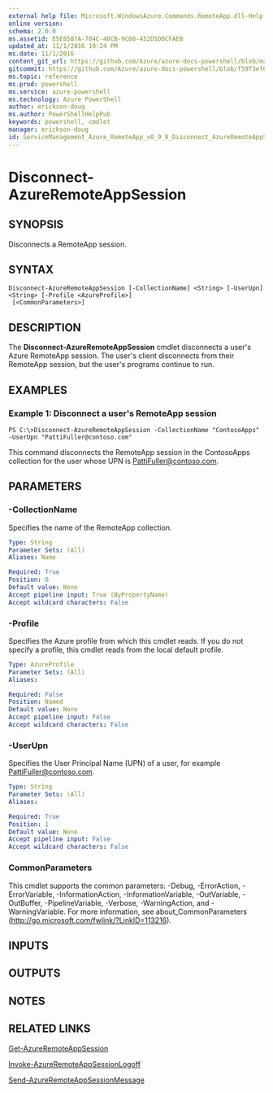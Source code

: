 ```yaml
---
external help file: Microsoft.WindowsAzure.Commands.RemoteApp.dll-Help.xml
online version: 
schema: 2.0.0
ms.assetid: E5E8587A-704C-48CB-9C08-452D5D0CFAEB
updated_at: 11/1/2016 10:24 PM
ms.date: 11/1/2016
content_git_url: https://github.com/Azure/azure-docs-powershell/blob/master/azureps-cmdlets-docs/ServiceManagement/Azure.RemoteApp/v0.9.8/Disconnect-AzureRemoteAppSession.md
gitcommit: https://github.com/Azure/azure-docs-powershell/blob/f59f3ef60bc592383812213e69fd77ba950759ed/azureps-cmdlets-docs/ServiceManagement/Azure.RemoteApp/v0.9.8/Disconnect-AzureRemoteAppSession.md
ms.topic: reference
ms.prod: powershell
ms.service: azure-powershell
ms.technology: Azure PowerShell
author: erickson-doug
ms.author: PowerShellHelpPub
keywords: powershell, cmdlet
manager: erickson-doug
id: ServiceManagement_Azure_RemoteApp_v0_9_8_Disconnect_AzureRemoteAppSession_md
---
```


# Disconnect-AzureRemoteAppSession

## SYNOPSIS
Disconnects a RemoteApp session.

## SYNTAX

```
Disconnect-AzureRemoteAppSession [-CollectionName] <String> [-UserUpn] <String> [-Profile <AzureProfile>]
 [<CommonParameters>]
```

## DESCRIPTION
The **Disconnect-AzureRemoteAppSession** cmdlet disconnects a user's Azure RemoteApp session. 
The user's client disconnects from their RemoteApp session, but the user's programs continue to run.

## EXAMPLES

### Example 1: Disconnect a user's RemoteApp session
```
PS C:\>Disconnect-AzureRemoteAppSession -CollectionName "ContosoApps" -UserUpn "PattiFuller@contoso.com"
```

This command disconnects the RemoteApp session in the ContosoApps collection for the user whose UPN is PattiFuller@contoso.com.

## PARAMETERS

### -CollectionName
Specifies the name of the RemoteApp collection.

```yaml
Type: String
Parameter Sets: (All)
Aliases: Name

Required: True
Position: 0
Default value: None
Accept pipeline input: True (ByPropertyName)
Accept wildcard characters: False
```

### -Profile
Specifies the Azure profile from which this cmdlet reads.
If you do not specify a profile, this cmdlet reads from the local default profile.

```yaml
Type: AzureProfile
Parameter Sets: (All)
Aliases: 

Required: False
Position: Named
Default value: None
Accept pipeline input: False
Accept wildcard characters: False
```

### -UserUpn
Specifies the User Principal Name (UPN) of a user, for example PattiFuller@contoso.com.

```yaml
Type: String
Parameter Sets: (All)
Aliases: 

Required: True
Position: 1
Default value: None
Accept pipeline input: False
Accept wildcard characters: False
```

### CommonParameters
This cmdlet supports the common parameters: -Debug, -ErrorAction, -ErrorVariable, -InformationAction, -InformationVariable, -OutVariable, -OutBuffer, -PipelineVariable, -Verbose, -WarningAction, and -WarningVariable. For more information, see about_CommonParameters (http://go.microsoft.com/fwlink/?LinkID=113216).

## INPUTS

## OUTPUTS

## NOTES

## RELATED LINKS

[Get-AzureRemoteAppSession](xref:ServiceManagement/Azure.RemoteApp/v0.9.8/Get-AzureRemoteAppSession.md)

[Invoke-AzureRemoteAppSessionLogoff](xref:ServiceManagement/Azure.RemoteApp/v0.9.8/Invoke-AzureRemoteAppSessionLogoff.md)

[Send-AzureRemoteAppSessionMessage](xref:ServiceManagement/Azure.RemoteApp/v0.9.8/Send-AzureRemoteAppSessionMessage.md)


